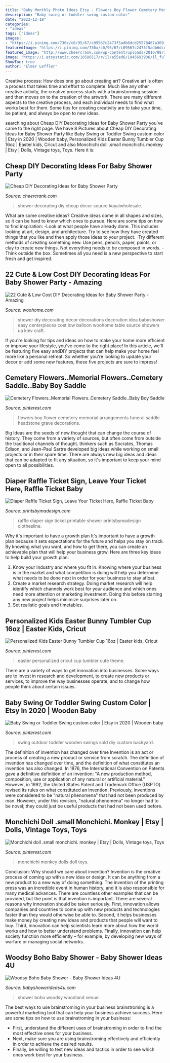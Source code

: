 ```yaml
---
title: "Baby Monthly Photo Ideas Etsy - Flowers Boy Flower Cemetery Memorial Arrangements Funeral Saddle Headstone Grave Decorations"
description: "Baby swing or toddler swing custom color"
date: "2022-12-18"
categories:
- "ideas"
tags: ["ideas"]
images:
- "https://i.pinimg.com/736x/c0/95/67/c09567c2473f5adb6dcd25578467a309--cemetery-flowers-memorial-flowers.jpg"
featuredImage: "https://i.pinimg.com/736x/c0/95/67/c09567c2473f5adb6dcd25578467a309--cemetery-flowers-memorial-flowers.jpg"
featured_image: "http://www.cheercrank.com/wp-content/uploads/2016/08/12-baby-shower-decor-ideas-woohome.jpg"
image: "https://i.etsystatic.com/10586517/r/il/e55ed6/1045693936/il_fullxfull.1045693936_2wnm.jpg"
ShowToc: true
author: "Elmer Leffler"
---
```



Creative process: How does one go about creating art?
Creative art is often a process that takes time and effort to complete. Much like any other creative activity, the creative process starts with a brainstorming session and then moves on to the creation of the artwork. There are many different aspects to the creative process, and each individual needs to find what works best for them. Some tips for creating creativity are to take your time, be patient, and always be open to new ideas.

	

		
searching about Cheap DIY Decorating Ideas for Baby Shower Party you've came to the right page. We have 8 Pictures about Cheap DIY Decorating Ideas for Baby Shower Party like Baby Swing or Toddler Swing custom color | Etsy in 2020 | Wooden baby, Personalized Kids Easter Bunny Tumbler Cup 16oz | Easter kids, Cricut and also Monchichi doll .small monchichi. monkey | Etsy | Dolls, Vintage toys, Toys. Here it is:
		
    
## Cheap DIY Decorating Ideas For Baby Shower Party

<img loading=lazy src="http://www.cheercrank.com/wp-content/uploads/2016/08/12-baby-shower-decor-ideas-woohome.jpg" onerror="this.onerror=null;this.src='https://tse3.mm.bing.net/th?id=OIP.uRO76r5IkL-ExwPPj9FPoAHaLH&amp;pid=15.1';" alt="Cheap DIY Decorating Ideas for Baby Shower Party">

_Source: cheercrank.com_

>shower decorating diy cheap decor source koyalwholesale. 

	

What are some creative ideas?
Creative ideas come in all shapes and sizes, so it can be hard to know which ones to pursue. Here are some tips on how to find inspiration: 
-Look at what people have already done. This includes looking at art, design, and architecture. Try to see how they have created things that you like and then apply those ideas to your project. 
-Try different methods of creating something new. Use pens, pencils, paper, paints, or clay to create new things. Not everything needs to be composed in words. 
-Think outside the box. Sometimes all you need is a new perspective to start fresh and get inspired.

    
## 22 Cute &amp; Low Cost DIY Decorating Ideas For Baby Shower Party - Amazing

<img loading=lazy src="http://www.woohome.com/wp-content/uploads/2015/04/baby-shower-decor-ideas-woohome-8.jpg" onerror="this.onerror=null;this.src='https://tse2.mm.bing.net/th?id=OIP.tIyiYgPDNsaUxWIPd1IU2AHaL2&amp;pid=15.1';" alt="22 Cute &amp; Low Cost DIY Decorating Ideas for Baby Shower Party - Amazing">

_Source: woohome.com_

>shower diy decorating decor decorations decoration idea babyshower easy centerpieces cost low balloon woohome table source showers ua kiev craft. 

	

If you're looking for tips and ideas on how to make your home more efficient or improve your lifestyle, you've come to the right place! In this article, we'll be featuring five easy andDIY projects that can help make your home feel more like a personal retreat. So whether you're looking to update your decor or add some new features, these five projects are sure to impress!

    
## Cemetery Flowers..Memorial Flowers..Cemetery Saddle..Baby Boy Saddle

<img loading=lazy src="https://i.pinimg.com/736x/c0/95/67/c09567c2473f5adb6dcd25578467a309--cemetery-flowers-memorial-flowers.jpg" onerror="this.onerror=null;this.src='https://tse3.mm.bing.net/th?id=OIP.b0LC2nsHF5ManCpkOBpOywHaJ4&amp;pid=15.1';" alt="Cemetery Flowers..Memorial Flowers..Cemetery Saddle..Baby Boy Saddle">

_Source: pinterest.com_

>flowers boy flower cemetery memorial arrangements funeral saddle headstone grave decorations. 

	

Big Ideas are the seeds of new thought that can change the course of history. They come from a variety of sources, but often come from outside the traditional channels of thought. thinkers such as Socrates, Thomas Edison, and Jean-Paul Sartre developed big ideas while working on small projects or in their spare time. There are always new big ideas and ideas that can be adapted to fit any situation, so it's important to keep your mind open to all possibilities.

    
## Diaper Raffle Ticket Sign, Leave Your Ticket Here, Raffle Ticket Baby

<img loading=lazy src="https://i.etsystatic.com/10586517/r/il/e55ed6/1045693936/il_fullxfull.1045693936_2wnm.jpg" onerror="this.onerror=null;this.src='https://tse1.mm.bing.net/th?id=OIP.NTKeQBoB5CimbcTWB2WAcwHaHa&amp;pid=15.1';" alt="Diaper Raffle Ticket Sign, Leave Your Ticket Here, Raffle Ticket Baby">

_Source: printsbymadesign.com_

>raffle diaper sign ticket printable shower printsbymadesign clothesline. 

	

Why it's important to have a growth plan
It's important to have a growth plan because it sets expectations for the future and helps you stay on track. By knowing what you want, and how to get there, you can create an achievable plan that will help your business grow. Here are three key ideas to help build your growth plan: 
1. Know your industry and where you fit in. Knowing where your business is in the market and what competition is doing will help you determine what needs to be done next in order for your business to stay afloat. 
2. Create a market research strategy. Doing market research will help identify which channels work best for your audience and which ones need more attention or marketing investment. Doing this before starting any new project helps minimize surprises later on. 
3. Set realistic goals and timetables.

    
## Personalized Kids Easter Bunny Tumbler Cup 16oz | Easter Kids, Cricut

<img loading=lazy src="https://i.pinimg.com/736x/26/b0/f2/26b0f2fbdbf1ab5cc9e7d87fd6d73d5c.jpg" onerror="this.onerror=null;this.src='https://tse4.mm.bing.net/th?id=OIP.krIiS-2SFgOs9KUInWp71QHaIW&amp;pid=15.1';" alt="Personalized Kids Easter Bunny Tumbler Cup 16oz | Easter kids, Cricut">

_Source: pinterest.com_

>easter personalized cricut cup tumbler cute theme. 

	

There are a variety of ways to get innovation into businesses. Some ways are to invest in research and development, to create new products or services, to improve the way businesses operate, and to change how people think about certain issues. 

    
## Baby Swing Or Toddler Swing Custom Color | Etsy In 2020 | Wooden Baby

<img loading=lazy src="https://i.pinimg.com/736x/94/51/23/94512347c5ade67afdf33485347e54fb.jpg" onerror="this.onerror=null;this.src='https://tse3.mm.bing.net/th?id=OIP.1h1gwZjpfTLSh595JFrMCgHaLH&amp;pid=15.1';" alt="Baby Swing or Toddler Swing custom color | Etsy in 2020 | Wooden baby">

_Source: pinterest.com_

>swing outdoor toddler wooden swings sold diy custom backyard. 

	

The definition of invention has changed over time
Invention is an act or process of creating a new product or service from scratch. The definition of invention has changed over time, and the definition of what constitutes an invention has also changed.  In 1876, the International Convention on Patents gave a definitive definition of an invention: "A new production method, composition, use or application of any natural or artificial material." 
However, in 1992, the United States Patent and Trademark Office (USPTO) revised its rules on what constituted an invention. Previously, inventions were considered to be "natural phenomena" that had not been produced by man. However, under this revision, "natural phenomena" no longer had to be novel; they could just be useful products that had not been used before.

    
## Monchichi Doll .small Monchichi. Monkey | Etsy | Dolls, Vintage Toys, Toys

<img loading=lazy src="https://i.pinimg.com/736x/0a/7c/72/0a7c72718da54a0174a76c7d5c8fe877.jpg" onerror="this.onerror=null;this.src='https://tse2.mm.bing.net/th?id=OIP.GrvYjNddVMq6VGWjPQfupwHaJ3&amp;pid=15.1';" alt="Monchichi doll .small monchichi. monkey | Etsy | Dolls, Vintage toys, Toys">

_Source: pinterest.com_

>monchichi monkey dolls doll toys. 

	

Conclusion: Why should we care about invention?
Invention is the creative process of coming up with a new idea or design. It can be anything from a new product to a new way of doing something. The invention of the printing press was an incredible event in human history, and it is also responsible for many medical advances. There are countless other examples that can be provided, but the point is that invention is important.
There are several reasons why innovation should be taken seriously. First, innovation allows companies and countries to come up with new products and technologies faster than they would otherwise be able to. Second, it helps businesses make money by creating new ideas and products that people will want to buy. Third, innovation can help scientists learn more about how the world works and how to better understand problems. Finally, innovation can help society function more efficiently – for example, by developing new ways of warfare or managing social networks.

    
## Woodsy Boho Baby Shower - Baby Shower Ideas 4U

<img loading=lazy src="https://babyshowerideas4u.com/wp-content/uploads/2016/03/boho-baby-shower-ideas.jpg" onerror="this.onerror=null;this.src='https://tse1.mm.bing.net/th?id=OIP.FkP53RySPXipjDViOfmW4gHaE8&amp;pid=15.1';" alt="Woodsy Boho Baby Shower - Baby Shower Ideas 4U">

_Source: babyshowerideas4u.com_

>shower boho woodsy woodland venue. 

	

The best ways to use brainstroming in your business
brainstroming is a powerful marketing tool that can help your business achieve success. Here are some tips on how to use brainstroming in your business: 
- First, understand the different uses of brainstroming in order to find the most effective ones for your business. 
- Next, make sure you are using brainstroming effectively and efficiently in order to achieve the desired results. 
- Finally, be willing to test new ideas and tactics in order to see which ones work best for your business.

